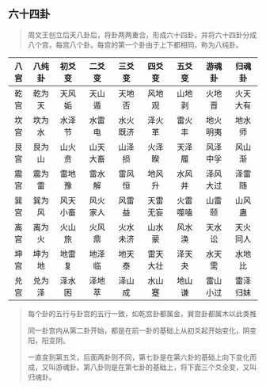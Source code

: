 ## 六十四卦

> 周文王创立后天八卦后，将卦两两重合，形成六十四卦。并将六十四卦分成八个宫，每宫八个卦。每宫的第一个卦由于上下都相同，称为八纯卦。

| 八宫  | 八纯卦  | 初爻变  | 二爻变  | 三爻变  | 四爻变  | 五爻变  | 游魂卦  | 归魂卦  |
| :------------: | :------------: | :------------: | :------------: | :------------: | :------------: | :------------: | :------------: | :------------: |
| 乾宫  | 乾为天  | 天风姤  | 天山遁  | 天地否  | 风地观  | 山地剥  | 火地晋  | 火天大有  |
| 坎宫  | 坎为水  | 水泽节  | 水雷电  | 水火既济  | 泽火革  | 雷火丰  | 地火明夷  | 地水师  |
| 艮宫  | 艮为山  | 山火贲  | 山天大畜  | 山泽损  | 火泽睽  | 天泽履  | 风泽中孚  | 风山渐  |
| 震宫  | 震为雷  | 雷地豫  | 雷水解  | 雷风恒  | 地风升  | 水风井  | 泽风大过  | 泽雷随  |
| 巽宫  | 巽为风  | 风天小畜  | 风火家人  | 风雷益  | 天雷无妄  | 火雷噬嗑  | 山雷颐  | 山风蛊  |
| 离宫  | 离为火  | 火山旅  | 火风鼎  | 火水未济  | 山水蒙  | 风水涣  | 天水讼  | 天火同人  |
| 坤宫  | 坤为地  | 地雷复  | 地泽临  | 地天泰  | 雷天大壮  | 泽天夬  | 水天需  | 水地比  |
| 兑宫  | 兑为泽  | 泽水困  | 泽地萃  | 泽山成  | 水山蹇  | 地山谦  | 雷山小过  | 雷泽归妹  |

> 每个卦的五行与卦宫的五行一致，如乾宫卦都属金，巽宫卦都属木以此类推
>
> 同一卦宫内从第二卦开始，都是在前一卦的基础上从初爻起开始变化，阴变阳，阳变阴。
> 
> 一直变到第五爻，后面两卦则不同，第七卦是在第六卦的基础上向下变化而成，又叫游魂卦。第八卦则是在第七卦的基础上，将下面三个爻全变，又叫归魂卦。